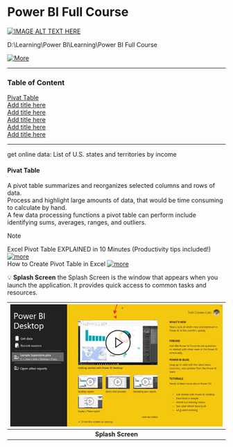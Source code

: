 # Power BI Full Course

[![IMAGE ALT TEXT HERE](https://img.youtube.com/vi/fnA-_iDV_LY/0.jpg)](https://www.youtube.com/watch?v=fnA-_iDV_LY)

D:\Learning\Power BI\Learning\Power BI Full Course

[![More](https://img.shields.io/badge/more-Github-blue.svg)](https://github.com/Johnnyboycurtis/webproject   )

<hr>

### Table of Content   

[Pivat Table](#Pivat-Table)   
[Add title here](#add-title-here)   
[Add title here](#add-title-here)   
[Add title here](#add-title-here)   
[Add title here](#add-title-here)   
[Add title here](#add-title-here)   


<hr>

get online data: List of U.S. states and territories by income 

#### Pivat Table

A pivot table summarizes and reorganizes selected columns and rows of data.   
Process and highlight large amounts of data, that would be time consuming to calculate by hand.   
A few data processing functions a pivot table can perform include identifying sums, averages, ranges, and outliers.

> [!NOTE]  
>Excel Pivot Table EXPLAINED in 10 Minutes (Productivity tips included!)
[![more](https://img.shields.io/badge/more-youtube-green.svg)](https://www.youtube.com/watch?v=UsdedFoTA68&t=115s)   
> How to Create Pivot Table in Excel [![more](https://img.shields.io/badge/more-youtube-green.svg)](https://www.youtube.com/watch?v=PdJzy956wo4) 


💡 **Splash Screen** the Splash Screen is the window that appears when you launch the application. It provides quick access to common tasks and resources.

| ![Splash Screen](images/splashScreen.png) |
|:--:|
| **Splash Screen** |












<br><br><br><br><br><br><br><br><br><br><br><br>


